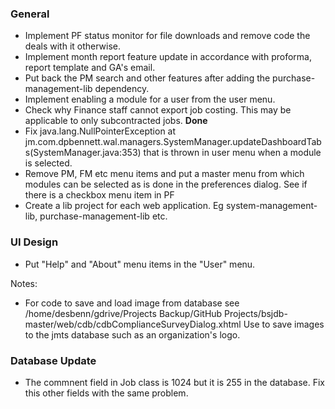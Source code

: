 ### General
- Implement PF status monitor for file downloads and remove code the deals with it otherwise.
- Implement month report feature update in accordance with proforma, report template
  and GA's email.
- Put back the PM search and other features after adding the purchase-management-lib dependency.
- Implement enabling a module for a user from the user menu.
- Check why Finance staff cannot export job costing. This may be applicable to only
  subcontracted jobs. **Done**
- Fix java.lang.NullPointerException
	at jm.com.dpbennett.wal.managers.SystemManager.updateDashboardTabs(SystemManager.java:353)
that is thrown in user menu when a module is selected.
- Remove PM, FM etc menu items and put a master menu from which modules can be selected as is 
done in the preferences dialog. See if there is a checkbox menu item in PF
- Create a lib project for each web application. Eg system-management-lib, 
purchase-management-lib etc.

### UI Design
- Put "Help" and "About" menu items in the "User" menu.

Notes:
* For code to save and load image from database see 
/home/desbenn/gdrive/Projects Backup/GitHub Projects/bsjdb-master/web/cdb/cdbComplianceSurveyDialog.xhtml
Use to save images to the jmts database such as an organization's logo.

### Database Update
- The commnent field in Job class is 1024 but it is 255 in the database. 
Fix this other fields with the same problem.

